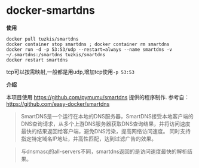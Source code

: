 # docker-smartdns
**使用**
```
docker pull tuzkis/smartdns
docker container stop smartdns ; docker container rm smartdns
docker run -d -p 53:53/udp --restart=always --name smartdns -v ~/.smartdns:/smartdns tuzkis/smartdns
docker restart smartdns
```

tcp可以按需映射,一般都是用udp,增加tcp使用`-p 53:53`

**介绍**

本项目使用 https://github.com/pymumu/smartdns 提供的程序制作.
参考自：https://github.com/easy-docker/smartdns

>SmartDNS是一个运行在本地的DNS服务器，SmartDNS接受本地客户端的DNS查询请求，从多个上游DNS服务器获取DNS查询结果，并将访问速度最快的结果返回给客户端，避免DNS污染，提高网络访问速度。 同时支持指定特定域名IP地址，并高性匹配，达到过滤广告的效果。

>与dnsmasq的all-servers不同，smartdns返回的是访问速度最快的解析结果。
